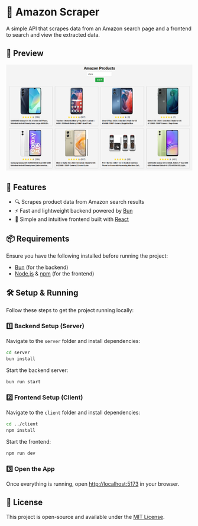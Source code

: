 # 🛒 Amazon Scraper

A simple API that scrapes data from an Amazon search page and a frontend to search and view the extracted data.

## 🚀 Preview

![Preview](./images/amazon-products-preview.png)

## 📌 Features

- 🔍 Scrapes product data from Amazon search results  
- ⚡ Fast and lightweight backend powered by [Bun](https://bun.sh/)  
- 🎨 Simple and intuitive frontend built with [React](https://react.dev/)  

## 📦 Requirements

Ensure you have the following installed before running the project:

- [Bun](https://bun.sh/) (for the backend)  
- [Node.js](https://nodejs.org/en/download) & [npm](https://nodejs.org/en/download) (for the frontend)  

## 🛠️ Setup & Running

Follow these steps to get the project running locally:

### 1️⃣ Backend Setup (Server)

Navigate to the `server` folder and install dependencies:

```bash
cd server
bun install
```

Start the backend server:

```bash
bun run start
```

### 2️⃣ Frontend Setup (Client)

Navigate to the `client` folder and install dependencies:

```bash
cd ../client
npm install
```

Start the frontend:

```bash
npm run dev
```

### 3️⃣ Open the App

Once everything is running, open [http://localhost:5173](http://localhost:5173) in your browser.

## 📜 License

This project is open-source and available under the [MIT License](LICENSE).
